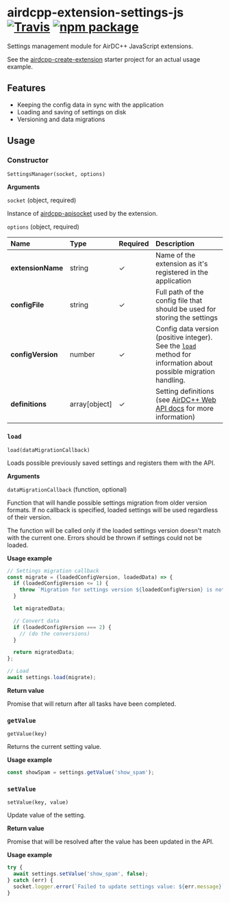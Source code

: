 # airdcpp-extension-settings-js [![Travis][build-badge]][build] [![npm package][npm-badge]][npm]

Settings management module for AirDC++ JavaScript extensions.

See the [airdcpp-create-extension](https://github.com/airdcpp-web/airdcpp-create-extension) starter project for an actual usage example.

## Features

- Keeping the config data in sync with the application
- Loading and saving of settings on disk 
- Versioning and data migrations

## Usage

### Constructor

`SettingsManager(socket, options)`

**Arguments**

`socket` (object, required)

Instance of [airdcpp-apisocket](https://github.com/airdcpp-web/airdcpp-apisocket-js/) used by the extension.

`options` (object, required)

| Name | Type | Required | Description
| :--- | :--- | :--- | :--- |
| **extensionName** | string | ✓ | Name of the extension as it's registered in the application |
| **configFile** | string | ✓ | Full path of the config file that should be used for storing the settings |
| **configVersion** | number | ✓ | Config data version (positive integer). See the [`load`](#load) method for information about possible migration handling. |
| **definitions** | array[object] | ✓ | Setting definitions (see [AirDC++ Web API docs](http://docs.airdcpp.apiary.io/#reference/extension-entities/methods/post-setting-definitions) for more information)|



### `load`

`load(dataMigrationCallback)`

Loads possible previously saved settings and registers them with the API. 

**Arguments**

`dataMigrationCallback` (function, optional)

Function that will handle possible settings migration from older version formats. If no callback is specified, loaded settings will be used regardless of their version.

The function will be called only if the loaded settings version doesn't match with the current one. Errors should be thrown if settings could not be loaded.


**Usage example**

```js
// Settings migration callback
const migrate = (loadedConfigVersion, loadedData) => {
  if (loadedConfigVersion <= 1) {
    throw `Migration for settings version ${loadedConfigVersion} is not supported`;
  }

  let migratedData;

  // Convert data
  if (loadedConfigVersion === 2) {
    // (do the conversions)
  }

  return migratedData;
};

// Load
await settings.load(migrate);
```

**Return value**

Promise that will return after all tasks have been completed.



### `getValue`

`getValue(key)`

Returns the current setting value.

**Usage example**

```js
const showSpam = settings.getValue('show_spam');
```



### `setValue`

`setValue(key, value)`

Update value of the setting.

**Return value**

Promise that will be resolved after the value has been updated in the API.

**Usage example**

```js
try {
  await settings.setValue('show_spam', false);
} catch (err) {
  socket.logger.error(`Failed to update settings value: ${err.message}`);
}
```

[build-badge]: https://img.shields.io/travis/airdcpp-web/airdcpp-extension-settings-js/master.svg?style=flat-square
[build]: https://travis-ci.org/airdcpp-web/airdcpp-extension-settings-js

[npm-badge]: https://img.shields.io/npm/v/airdcpp-extension-settings-js.svg?style=flat-square
[npm]: https://www.npmjs.org/package/airdcpp-extension-settings-js

